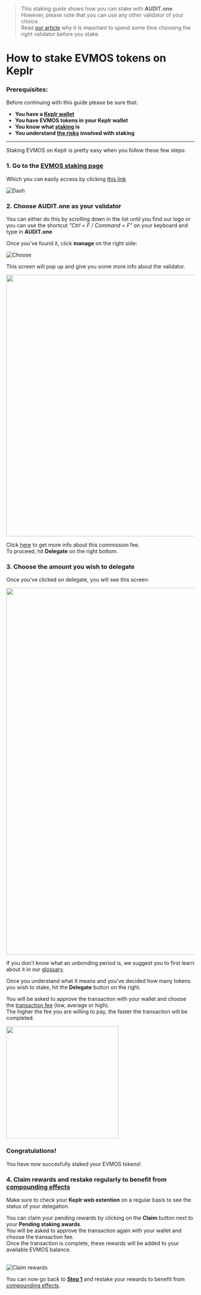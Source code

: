   > This staking guide shows how you can stake with **AUDIT.one**. <br>
  > However, please note that you can use any other validator of your choice. <br>
  > Read [our article](Importance_of_choosing_the_right_validator.md) why it is important to spend some time choosing the right validator before you stake.

# How to stake EVMOS tokens on Keplr

### Prerequisites:

Before continuing with this guide please be sure that:

- **You have a [Keplr wallet](How_to_create_a_Keplr_wallet.md)**
- **You have EVMOS tokens in your Keplr wallet**
- **You know what [staking](What_is_staking.md) is**
- **You understand [the risks](Risks_of_staking.md) involved with staking**

***


Staking EVMOS on Keplr is pretty easy when you follow these few steps:

### **1.  Go to the <a name="step1"> [EVMOS staking page](https://wallet.keplr.app/#/evmos/stake) </a>**

Which you can easily access by clicking [this link](https://wallet.keplr.app/#/evmos/stake)

![Dash](https://user-images.githubusercontent.com/95366163/156748404-f147c5f2-e21a-48b2-a03c-5576df9afa04.png)


### **2.  Choose AUDIT.one as your validator**

You can either do this by scrolling down in the list until you find our logo or you can use the shortcut _"Ctrl + F / Command + F"_ on your keyboard and type in **AUDIT.one**

Once you've found it, click **manage** on the right side:

![Choose](https://user-images.githubusercontent.com/95366163/156748462-0acda3e7-fb70-474e-90b3-2fbc42b1f52f.png)

This screen will pop up and give you some more info about the validator. 

<img width="700" src="https://user-images.githubusercontent.com/95366163/156748513-b2b2fc31-82fe-408d-aa7c-d482edeb3422.png">

Click [here](Validator_fee.md) to get more info about this commission fee. <br>
To proceed, hit **Delegate** on the right bottom.


### **3.  Choose the amount you wish to delegate**

Once you've clicked on delegate, you will see this screen:

<img width="981" src="https://user-images.githubusercontent.com/95366163/156748582-c8b2f1e4-b1f0-4668-9edc-4034d81a0848.png">

If you don't know what an unbonding period is, we suggest you to first learn about it in our [glossary](Unbonding_period.md).

Once you understand what it means and you've decided how many tokens you wish to stake, hit the **Delegate** button on the right.

You will be asked to approve the transaction with your wallet and choose the [transaction fee](Transaction_fees.md) (low, average or high). <br>
The higher the fee you are willing to pay, the faster the transaction will be completed.

<img width="300" src="https://user-images.githubusercontent.com/95366163/156748680-33c7242f-44f8-41c7-85f4-43aecec19813.png">

### **Congratulations!** 
You have now succesfully staked your EVMOS tokens!


### **4.  Claim rewards and restake regularly to benefit from [compounding effects](Compounding_interest.md)**

Make sure to check your **Keplr web extention** on a regular basis to see the status of your delegation.

You can claim your pending rewards by clicking on the **Claim** button next to your **Pending staking awards**.<br>
You will be asked to approve the transaction again with your wallet and choose the transaction fee. <br>
Once the transaction is complete, these rewards will be added to your available EVMOS balance. <br> <br>

![Claim rewards](https://user-images.githubusercontent.com/95366163/157229947-b89ca2bf-87c0-44a1-b923-ecef5be00741.png)

You can now go back to [**Step 1**](#step1) and restake your rewards to benefit from [compounding effects](Compounding_interest.md).
